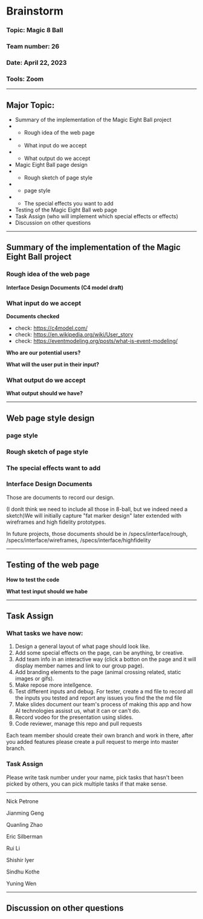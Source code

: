 <!--Please save this doc as /admin/meetings/mmddyy-brainstorm.md-->

<!--distilled documents and diagrams you produced of the ideas you want to capture from your meetings should be in /specs/brainstorm/-->

<!--Overarching Decisions should be in /specs/adrs-->

<!--Interface Design Documents should be in /specs/interface/rough, /specs/interface/wireframes, /specs/interface/highfidelity-->

<!--Project Roadmap should be in /specs/roadmap.md-->

# Brainstorm

### Topic: Magic 8 Ball

### Team number: 26

### Date: April 22, 2023

### Tools: Zoom

***

## Major Topic:

- Summary of the implementation of the Magic Eight Ball project
- - Rough idea of the web page
- - What input do we accept
- - What output do we accept
- Magic Eight Ball page design
- - Rough sketch of page style
- - page style
- - The special effects you want to add
- Testing of the Magic Eight Ball web page
- Task Assign (who will implement which special effects or effects)
- Discussion on other questions

***

## Summary of the implementation of the Magic Eight Ball project

### Rough idea of the web page

**Interface Design Documents (C4 model draft)**


### What input do we accept

**Documents checked**
- check: https://c4model.com/
- check: https://en.wikipedia.org/wiki/User_story
- check: https://eventmodeling.org/posts/what-is-event-modeling/

**Who are our potential users?**

**What will the user put in their input?**


### What output do we accept

**What output should we have?**

***

## Web page style design

### page style

### Rough sketch of page style

### The special effects want to add

### Interface Design Documents

Those are documents to record our design. 

(I donlt think we need to include all those in 8-ball, but we indeed need a sketch)We will initially capture "fat marker design" later extended with wireframes and high fidelity prototypes.

In future projects, those documents should be in /specs/interface/rough, /specs/interface/wireframes, /specs/interface/highfidelity

***

## Testing of the web page

**How to test the code**

**What test input should we habe**

***

## Task Assign

### What tasks we have now:

1. Design a general layout of what page should look like.
2. Add some special effects on the page, can be anything, br creative.
3. Add team info in an interactive way (click a botton on the page and it will display member names and link to our group page).
4. Add branding elements to the page (animal crossing related, static images or gifs).
5. Make repose more intellgence.
6. Test different inputs and debug. For tester, create a md file to record all the inputs you tested and report any issues you find the the md file
7. Make slides document our team's process of making this app and how AI technologies assisst us, what it can or can't do.
8. Record vodeo for the presentation using slides.
9. Code reviewer, manage this repo and pull requests


Each team member should create their own branch and work in there, after you added features please create a pull request to merge into master branch.


### Task Assign
Please write task number under your name, pick tasks that hasn't been picked by others, you can pick multiple tasks if that make sense.



------

Nick Petrone


Jianming Geng


Quanling Zhao


Eric Silberman


Rui Li


Shishir lyer


Sindhu Kothe


Yuning Wen



***

## Discussion on other questions













